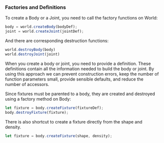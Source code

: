 ### Factories and Definitions

To create a Body or a Joint, you need to call the factory functions on World:

```js
body = world.createBody(bodyDef);
joint = world.createJoint(jointDef);
```

And there are corresponding destruction functions:

```js
world.destroyBody(body)
world.destroyJoint(joint)
```

When you create a body or joint, you need to provide a definition. These
definitions contain all the information needed to build the body or
joint. By using this approach we can prevent construction errors, keep
the number of function parameters small, provide sensible defaults, and
reduce the number of accessors.

Since fixtures must be parented to a body, they are created and
destroyed using a factory method on Body:

```js
let fixture = body.createFixture(fixtureDef);
body.destroyFixture(fixture);
```

There is also shortcut to create a fixture directly from the shape and
density.

```js
let fixture = body.createFixture(shape, density);
```
